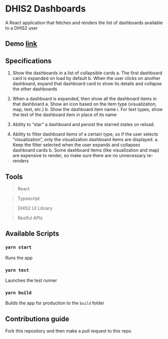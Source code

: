 # DHIS2 Dashboards

A React application that fetches and renders the list of dashboards available to a DHIS2 user

## Demo [link]('https://localhost')

## Specifications

1. Show the dashboards in a list of collapsible cards
   a. The first dashboard card is expanded on load by default
   b. When the user clicks on another dashboard, expand that dashboard card
   to show its details and collapse the other dashboards

2. When a dashboard is expanded, then show all the dashboard items in that
   dashboard
   a. Show an icon based on the item type (visualization, map, text, etc.)
   b. Show the dashboard item name
   i.
   For text types, show the text of the dashboard item in place of its
   name

3. Ability to “star” a dashboard and persist the starred states on reload.

4. Ability to filter dashboard items of a certain type, so if the user selects
   “visualization”, only the visualization dashboard items are displayed.
   a. Keep the filter selected when the user expands and collapses dashboard
   cards
   b. Some dashboard items (like visualization and map) are expensive to
   render, so make sure there are no unnecessary re-renders

## Tools

> React

> Typescript

> DHIS2 UI Library

> Restful APIs

## Available Scripts

### `yarn start`

Runs the app

### `yarn test`

Launches the test runner

### `yarn build`

Builds the app for production to the `build` folder

## Contributions guide

Fork this repository and then make a pull request to this repo.
